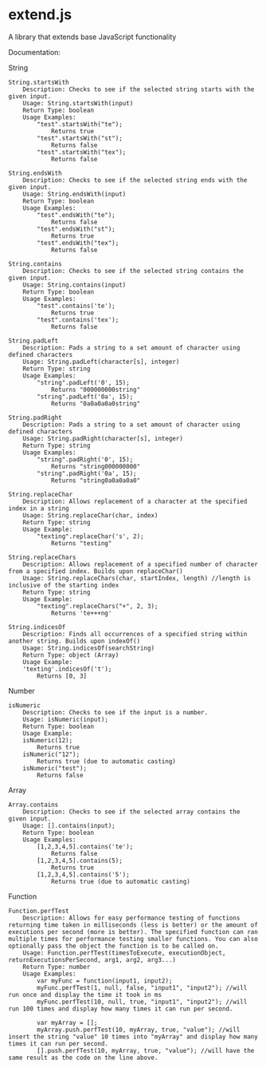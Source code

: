 extend.js
=========
A library that extends base JavaScript functionality


Documentation:

String
	
	String.startsWith
		Description: Checks to see if the selected string starts with the given input.
		Usage: String.startsWith(input)
		Return Type: boolean
		Usage Examples: 
			"test".startsWith("te"); 
				Returns true
			"test".startsWith("st"); 
				Returns false
			"test".startsWith("tex"); 
				Returns false

	String.endsWith
		Description: Checks to see if the selected string ends with the given input.
		Usage: String.endsWith(input)
		Return Type: boolean
		Usage Examples: 
			"test".endsWith("te"); 
				Returns false
			"test".endsWith("st"); 
				Returns true
			"test".endsWith("tex"); 
				Returns false
				
	String.contains
		Description: Checks to see if the selected string contains the given input.
		Usage: String.contains(input)
		Return Type: boolean
		Usage Examples:
			"test".contains('te');
				Returns true
			"test".contains('tex');
				Returns false
				
	String.padLeft
		Description: Pads a string to a set amount of character using defined characters
		Usage: String.padLeft(character[s], integer)
		Return Type: string
		Usage Examples:
			"string".padLeft('0', 15);
				Returns "000000000string"
			"string".padLeft('0a', 15);
				Returns "0a0a0a0a0string"
				
	String.padRight
		Description: Pads a string to a set amount of character using defined characters
		Usage: String.padRight(character[s], integer)
		Return Type: string
		Usage Examples:
			"string".padRight('0', 15);
				Returns "string000000000"
			"string".padRight('0a', 15);
				Returns "string0a0a0a0a0"
				
	String.replaceChar
		Description: Allows replacement of a character at the specified index in a string
		Usage: String.replaceChar(char, index)
		Return Type: string
		Usage Example:
			"texting".replaceChar('s', 2); 
				Returns "testing"
				
	String.replaceChars
		Description: Allows replacement of a specified number of character from a specified index. Builds upon replaceChar()
		Usage: String.replaceChars(char, startIndex, length) //length is inclusive of the starting index
		Return Type: string
		Usage Example:
			"texting".replaceChars("+", 2, 3);
				Returns 'te+++ng'
				
	String.indicesOf
		Description: Finds all occurrences of a specified string within another string. Builds upon indexOf()
		Usage: String.indicesOf(searchString)
		Return Type: object (Array)
		Usage Example:
		'texting'.indicesOf('t'); 
			Returns [0, 3]

Number
	
	isNumeric
		Description: Checks to see if the input is a number.
		Usage: isNumeric(input); 
		Return Type: boolean
		Usage Example: 
		isNumeric(12); 
			Returns true
		isNumeric("12"); 
			Returns true (due to automatic casting)
		isNumeric("test"); 
			Returns false
			
Array

	Array.contains
		Description: Checks to see if the selected array contains the given input.
		Usage: [].contains(input); 
		Return Type: boolean
		Usage Examples: 
			[1,2,3,4,5].contains('te'); 
				Returns false
			[1,2,3,4,5].contains(5); 
				Returns true
			[1,2,3,4,5].contains('5'); 
				Returns true (due to automatic casting)
			
Function

	Function.perfTest
		Description: Allows for easy performance testing of functions returning time taken in milliseconds (less is better) or the amount of executions per second (more is better). The specified function can ran multiple times for performance testing smaller functions. You can also optionally pass the object the function is to be called on.
		Usage: Function.perfTest(timesToExecute, executionObject, returnExecutionsPerSecond, arg1, arg2, arg3...)
		Return Type: number
		Usage Examples:
			var myFunc = function(input1, input2);
			myFunc.perfTest(1, null, false, "input1", "input2"); //will run once and display the time it took in ms
			myFunc.perfTest(10, null, true, "input1", "input2"); //will run 100 times and display how many times it can run per second.
			
			var myArray = [];
			myArray.push.perfTest(10, myArray, true, "value"); //will insert the string "value" 10 times into "myArray" and display how many times it can run per second.
			[].push.perfTest(10, myArray, true, "value"); //will have the same result as the code on the line above.